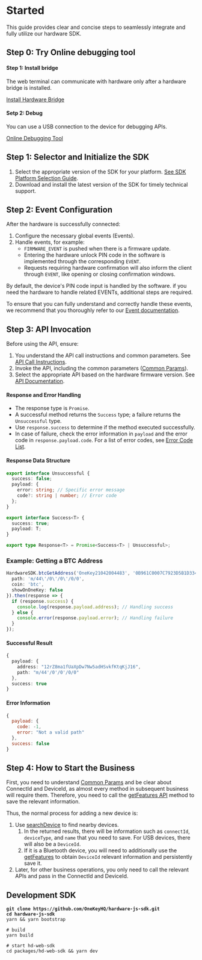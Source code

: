# Started

This guide provides clear and concise steps to seamlessly integrate and fully utilize our hardware SDK.

## **Step 0: Try** Online debugging tool

#### Step 1: Install bridge

The web terminal can communicate with hardware only after a hardware bridge is installed.

[Install Hardware Bridge](https://onekey.so/download?client=bridge)

#### Setp 2: Debug

You can use a USB connection to the device for debugging APIs.

[Online Debugging Tool](https://hardware-example.onekeytest.com/)



## **Step 1: Selector and Initialize the SDK**

1. Select the appropriate version of the SDK for your platform. [See SDK Platform Selection Guide](install-sdk.md).
2. Download and install the latest version of the SDK for timely technical support.

## **Step 2: Event Configuration**

After the hardware is successfully connected:

1. Configure the necessary global events (Events).
2. Handle events, for example:
   * `FIRMWARE_EVENT` is pushed when there is a firmware update.
   * Entering the hardware unlock PIN code in the software is implemented through the corresponding `EVENT`.
   * Requests requiring hardware confirmation will also inform the client through `EVENT`, like opening or closing confirmation windows.

By default, the device's PIN code input is handled by the software. if you need the hardware to handle related EVENTs, additional steps are required.

To ensure that you can fully understand and correctly handle these events, we recommend that you thoroughly refer to our [Event documentation](config-event.md).

## **Step 3: API Invocation**

Before using the API, ensure:

1. You understand the API call instructions and common parameters. See [API Call Instructions](install-sdk.md#initialization).
2. Invoke the API, including the common parameters ([Common Params](api-reference/common-params.md)).
3. Select the appropriate API based on the hardware firmware version. See [API Documentation](../air-gap-sdk/api-reference/).

#### **Response and Error Handling**

* The response type is `Promise`.
* A successful method returns the `Success` type; a failure returns the `Unsuccessful` type.
* Use `response.success` to determine if the method executed successfully.
* In case of failure, check the error information in `payload` and the error code in `response.payload.code`. For a list of error codes, see [Error Code List](api-reference/error-code.md).

#### **Response Data Structure**

```typescript
export interface Unsuccessful {
  success: false;
  payload: { 
    error: string; // Specific error message
    code?: string | number; // Error code
  };
}

export interface Success<T> {
  success: true;
  payload: T;
}

export type Response<T> = Promise<Success<T> | Unsuccessful>;
```

### **Example: Getting a BTC Address**

```typescript
HardwareSDK.btcGetAddress('OneKey21042004483', '0B961C0007C7923D5B1D3341', {
  path: 'm/44\'/0\'/0\'/0/0',
  coin: 'btc',
  showOnOneKey: false
}).then(response => {
  if (response.success) {
    console.log(response.payload.address); // Handling success
  } else {
    console.error(response.payload.error); // Handling failure
  }
});
```

#### Successful Result

```typescript
{
  payload: {
    address: "12rZ8ma1fUaXpDw7Nw5adHSvkfKtqKjJ16",
    path: "m/44'/0'/0'/0/0" 
  },
  success: true
}
```

#### Error Information

```javascript
{
  payload: {
    code: -1,
    error: "Not a valid path"
  },
  success: false
}
```

## **Step 4:** How to Start the Business

First, you need to understand [Common Params](api-reference/common-params.md) and be clear about ConnectId and DeviceId, as almost every method in subsequent business will require them. Therefore, you need to call the [getFeatures API](api-reference/basic-api/get-features.md) method to save the relevant information.

Thus, the normal process for adding a new device is:

1. Use [searchDevice](api-reference/basic-api/search-devices.md) to find nearby devices.
   1. In the returned results, there will be information such as `connectId`, `deviceType`, and `name` that you need to save. For USB devices, there will also be a `DeviceId`.
   2. If it is a Bluetooth device, you will need to additionally use the [getFeatures](api-reference/basic-api/get-features.md) to obtain `DeviceId` relevant information and persistently save it.&#x20;
2. Later, for other business operations, you only need to call the relevant APIs and pass in the ConnectId and DeviceId.

## Development SDK

<pre class="language-bash"><code class="lang-bash"><strong>git clone https://github.com/OneKeyHQ/hardware-js-sdk.git
</strong><strong>cd hardware-js-sdk
</strong>yarn &#x26;&#x26; yarn bootstrap

# build
yarn build
<strong>
</strong># start hd-web-sdk
cd packages/hd-web-sdk &#x26;&#x26; yarn dev
</code></pre>
